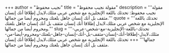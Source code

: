 +++
author = "نجيب محفوظ"
title = "مقولة نجيب محفوظ"
description = '''مقولة نجيب محفوظ: تحدثك باللغة الإنجليزية مع شخص عربي مثلك،لايدل إطلاقا أنك إنسان مثقف بل أنك إنسان جاهل بلغتك ومحروم أيضا من جمالها.'''
quote = '''تحدثك باللغة الإنجليزية مع شخص عربي مثلك،لايدل إطلاقا أنك إنسان مثقف بل أنك إنسان جاهل بلغتك ومحروم أيضا من جمالها.'''
slug = '''تحدثك-باللغة-الإنجليزية-مع-شخص-عربي-مثلك،لايدل-إطلاقا-أنك-إنسان-مثقف-بل-أنك-إنسان-جاهل-بلغتك-ومحروم-أيضا-من-جمالها'''
+++
تحدثك باللغة الإنجليزية مع شخص عربي مثلك،لايدل إطلاقا أنك إنسان مثقف بل أنك إنسان جاهل بلغتك ومحروم أيضا من جمالها.

